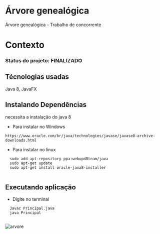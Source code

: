 # Árvore genealógica
 Árvore genealógica - Trabalho de concorrente 
 
# Contexto



### Status do projeto: FINALIZADO

## Técnologias usadas

Java 8, JavaFX

## Instalando Dependências

necessita a instalação do java 8

* Para instalar no Windows
```
https://www.oracle.com/br/java/technologies/javase/javase8-archive-downloads.html
  ```
* Para instalar no linux
```
  sudo add-apt-repository ppa:webupd8team/java
  sudo apt-get update
  sudo apt-get install oracle-java8-installer
  
  ```
## Executando aplicação

* Digite no terminal
```
  Javac Principal.java
  java Principal
  
  ```



![arvore](https://user-images.githubusercontent.com/31856676/145558450-cce5f403-523a-4fe8-bbaf-0587d578abd9.gif)

  
